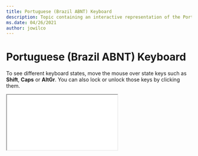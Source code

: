 ```yaml
--- 
title: Portuguese (Brazil ABNT) Keyboard 
description: Topic containing an interactive representation of the Portuguese (Brazil ABNT) Keyboard 
ms.date: 04/26/2021 
author: jowilco 
--- 
```

 
# Portuguese (Brazil ABNT) Keyboard 
 
To see different keyboard states, move the mouse over state keys such as **Shift**, **Caps** or **AltGr**. You can also lock or unlock those keys by clicking them. 
 
<iframe src="kbdbr_1.html"></iframe> 
